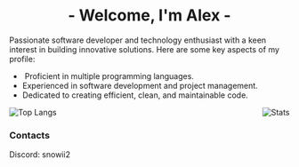<h1 align="center">- Welcome, I'm Alex -</h1>

<p>Passionate software developer and technology enthusiast with a keen interest in building innovative solutions. Here are some key aspects of my profile:</p>

<ul>
  <li>‍ Proficient in multiple programming languages.</li>
  <li> Experienced in software development and project management.</li>
  <li> Dedicated to creating efficient, clean, and maintainable code.</li>
</ul>

<div style="display: flex; justify-content: space-between;">
  <img alt="Top Langs" src="https://github-readme-stats.vercel.app/api/top-langs/?username=Snowiiii&layout=compact&langs_count=10&show_icons=true&hide_border=true&theme=radical"/>
  <img alt="Stats" src="https://github-readme-stats.vercel.app/api?username=Snowiiii&show_icons=true&hide_border=true&theme=radical"/>
</div>

<h3 align="left">Contacts</h3>

<p>Discord: snowii2</p>
